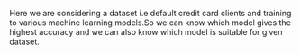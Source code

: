 Here we are considering a dataset i.e default credit card clients and training to various machine learning models.So we can know which model gives the highest accuracy and we can also know which model is suitable for given dataset.
